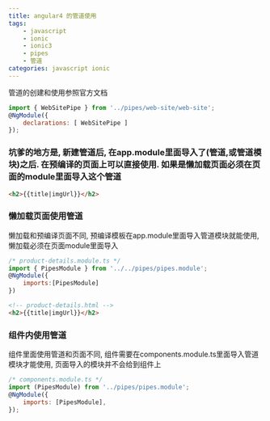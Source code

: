 ```yaml
---
title: angular4 的管道使用
tags: 
    - javascript
    - ionic
    - ionic3
    - pipes
    - 管道
categories: javascript ionic
---
```


管道的创建和使用参照官方文档
<!--more-->
```javascript
import { WebSitePipe } from '../pipes/web-site/web-site';
@NgModule({
    declarations: [ WebSitePipe ]
});
```

### 坑爹的地方是, 新建管道后, 在app.module里面导入了(管道,或管道模块)之后. 在预编译的页面上可以直接使用. 如果是懒加载页面必须在页面的module里面导入这个管道
```html
<h2>{{title|imgUrl}}</h2>
```


### 懒加载页面使用管道

懒加载和预编译页面不同, 预编译模板在app.module里面导入管道模块就能使用, 懒加载必须在页面module里面导入
```javascript
/* product-details.module.ts */
import { PipesModule } from '../../pipes/pipes.module';
@NgModule({
    imports:[PipesModule]
})
```

```html
<!-- product-details.html -->
<h2>{{title|imgUrl}}</h2>
```

### 组件内使用管道

组件里面使用管道和页面不同, 组件需要在components.module.ts里面导入管道模块才能使用, 页面导入的模块并不会给到组件上

```javascript
/* components.module.ts */
import (PipesModule) from '../pipes/pipes.module';
@NgModule({
    imports: [PipesModule],
});
```